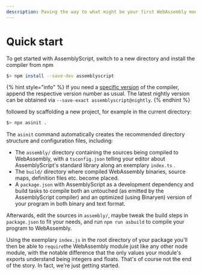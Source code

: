 ```yaml
---
description: Paving the way to what might be your first WebAssembly module.
---
```


# Quick start

To get started with AssemblyScript, switch to a new directory and install the compiler from npm

```bash
$> npm install --save-dev assemblyscript
```

{% hint style="info" %}
If you need a [specific version](https://github.com/AssemblyScript/assemblyscript/releases) of the compiler, append the respective version number as usual. The latest nightly version can be obtained via `--save-exact assemblyscript@nightly`.
{% endhint %}

followed by scaffolding a new project, for example in the current directory:

```bash
$> npx asinit .
```

The `asinit` command automatically creates the recommended directory structure and configuration files, including:

* The `assembly/` directory containing the sources being compiled to WebAssembly, with a `tsconfig.json` telling your editor about AssemblyScript's standard library along an exemplary `index.ts` .
* The `build/` directory where compiled WebAssembly binaries, source maps, definition files etc. become placed.
* A `package.json` with AssemblyScript as a development dependency and build tasks to compile both an untouched \(as emitted by the AssemblyScript compiler\) and an optimized \(using Binaryen\) version of your program in both binary and text format.

Afterwards, edit the sources in `assembly/`, maybe tweak the build steps in `package.json` to fit your needs, and run `npm run asbuild` to compile your program to WebAssembly.

Using the exemplary `index.js` in the root directory of your package you'll then be able to `require`the WebAssembly module just like any other node module, with the notable difference that the only values your module's exports understand being integers and floats. That's of course not the end of the story. In fact, we're just getting started.



